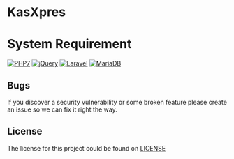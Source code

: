 # KasXpres

# System Requirement
[![PHP7](http://basriyasin.com/img/php7.svg)](https://php.net)
[![jQuery](http://basriyasin.com/img/jquery.svg)](https://jquery.com)
[![Laravel](http://basriyasin.com/img/laravel.svg)](https://laravel.com)
[![MariaDB](http://basriyasin.com/img/mariadb.png)](https://mariadb.com)

## Bugs

If you discover a security vulnerability or some broken feature please create an issue so we can fix it right the way.

## License

The license for this project could be found on [LICENSE](https://github.com/basriyasin/kasxpress/blob/master/LICENSE)
